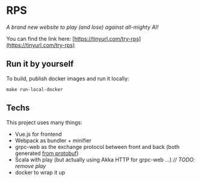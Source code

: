 # RPS
*A brand new website to play (and lose) against all-mighty AI!*

You can find the link here: [https://tinyurl.com/try-rps](https://tinyurl.com/try-rps)

## Run it by yourself 

To build, publish docker images and run it locally:
```shell
make run-local-docker
```

## Techs

This project uses many things:
- Vue.js for frontend
- Webpack as bundler + minifier
- grpc-web as the exchange protocol between front and back (both generated [from protobuf](public/proto/rps-service.proto))
- Scala with play (but actually using Akka HTTP for grpc-web ...) *// TODO: remove play*
- docker to wrap it up
